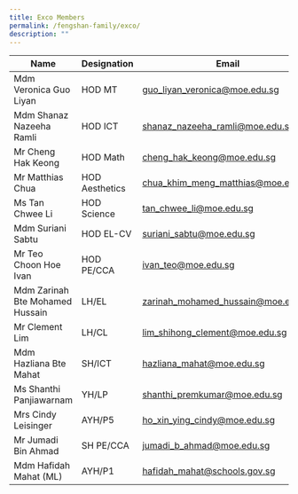 ```yaml
---
title: Exco Members
permalink: /fengshan-family/exco/
description: ""
---
```

<table>
<thead>
<tr>
<th style="text-align: center;">Name</th>
<th style="text-align: center;">Designation</th>
<th style="text-align: center;">Email</th>
</tr>
</thead>
<tbody>
<tr>
<td>Mdm Veronica Guo Liyan</td>
<td>HOD MT</td>
<td><a href="mailto:guo_liyan_veronica@moe.edu.sg" target="_blank" rel="noreferrer noopener">guo_liyan_veronica@moe.edu.sg</a></td>
</tr>
<tr>
<td>Mdm Shanaz Nazeeha Ramli</td>
<td>HOD ICT</td>
<td><a href="mailto:shanaz_nazeeha_ramli@moe.edu.sg" target="_blank" rel="noreferrer noopener">shanaz_nazeeha_ramli@moe.edu.sg</a></td>
</tr>
<tr>
<td>Mr Cheng Hak Keong</td>
<td>HOD Math</td>
<td><a href="mailto:cheng_hak_keong@moe.edu.sg" target="_blank" rel="noreferrer noopener">cheng_hak_keong@moe.edu.sg</a></td>
</tr>
<tr>
<td>Mr Matthias Chua</td>
<td>HOD Aesthetics</td>
<td><a href="mailto:chua_khim_meng_matthias@moe.edu.sg" target="_blank" rel="noreferrer noopener">chua_khim_meng_matthias@moe.edu.sg</a></td>
</tr>
<tr>
<td>Ms Tan Chwee Li</td>
<td>HOD Science</td>
<td><a href="mailto:tan_chwee_li@moe.edu.sg" target="_blank" rel="noreferrer noopener">tan_chwee_li@moe.edu.sg</a></td>
</tr>
<tr>
<td>Mdm Suriani Sabtu</td>
<td>HOD EL-CV</td>
<td><a href="mailto:suriani_sabtu@moe.edu.sg" target="_blank" rel="noreferrer noopener">suriani_sabtu@moe.edu.sg</a></td>
</tr>
<tr>
<td>Mr Teo Choon Hoe Ivan</td>
<td>HOD PE/CCA</td>
<td><a href="mailto:ivan_teo@moe.edu.sg" target="_blank" rel="noreferrer noopener">ivan_teo@moe.edu.sg</a></td>
</tr>
<tr>
<td>Mdm Zarinah Bte Mohamed Hussain</td>
<td>LH/EL</td>
<td><a href="mailto:zarinah_mohamed_hussain@moe.edu.sg" target="_blank" rel="noreferrer noopener">zarinah_mohamed_hussain@moe.edu.sg</a></td>
</tr>
<tr>
<td>Mr Clement Lim</td>
<td>LH/CL</td>
<td><a href="mailto:lim_shihong_clement@moe.edu.sg" target="_blank" rel="noreferrer noopener">lim_shihong_clement@moe.edu.sg</a></td>
</tr>
<tr>
<td>Mdm Hazliana Bte Mahat</td>
<td>SH/ICT</td>
<td><a href="mailto:hazliana_mahat@moe.edu.sg" target="_blank" rel="noreferrer noopener">hazliana_mahat@moe.edu.sg</a></td>
</tr>
<tr>
<td>Ms Shanthi Panjiawarnam</td>
<td>YH/LP</td>
<td><a href="mailto:shanthi_premkumar@moe.edu.sg" target="_blank" rel="noreferrer noopener">shanthi_premkumar@moe.edu.sg</a></td>
</tr>
<tr>
<td>Mrs Cindy Leisinger</td>
<td>AYH/P5</td>
<td><a href="mailto:ho_xin_ying_cindy@moe.edu.sg" target="_blank" rel="noreferrer noopener">ho_xin_ying_cindy@moe.edu.sg</a></td>
</tr>
<tr>
<td>Mr Jumadi Bin Ahmad</td>
<td>SH PE/CCA</td>
<td><a href="mailto:jumadi_b_ahmad@moe.edu.sg" target="_blank" rel="noreferrer noopener">jumadi_b_ahmad@moe.edu.sg</a></td>
</tr>
<tr>
<td>Mdm Hafidah Mahat (ML)</td>
<td>AYH/P1</td>
<td><a href="mailto:hafidah_mahat@schools.gov.sg" target="_blank" rel="noreferrer noopener">hafidah_mahat@schools.gov.sg</a></td>
</tr>
</tbody>
</table>